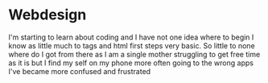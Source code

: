 # Webdesign
I'm starting to learn about coding and I have not one idea where to begin I know as little much to tags and html first steps very basic. So little to none where do I got from there as I am a single mother struggling to get free time as it is but I find my self on my phone more often going to the wrong apps I've became more confused and frustrated 
